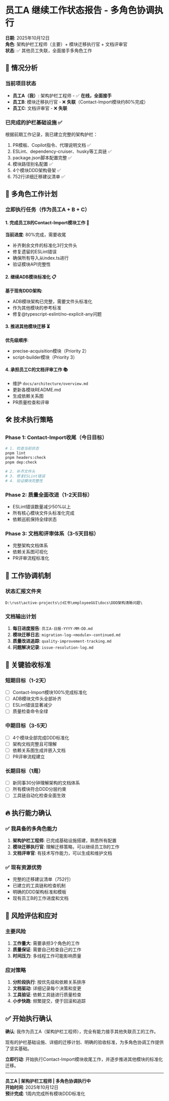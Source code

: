 # 员工A 继续工作状态报告 - 多角色协调执行

**日期**: 2025年10月12日  
**角色**: 架构护栏工程师（主要）+ 模块迁移执行官 + 文档评审官  
**状态**: ✅ 其他员工失联，全面接手多角色工作

## 🎯 情况分析

### 当前项目状态
- **员工A（我）**: 架构护栏工程师 - ✅ **在线，全面接手**
- **员工B**: 模块迁移执行官 - ❌ **失联**（Contact-Import模块约80%完成）
- **员工C**: 文档评审官 - ❌ **失联**

### 已完成的护栏基础设施 ✅
根据前期工作记录，我已建立完整的架构护栏：
1. PR模板、Copilot指令、代理说明文档 ✅
2. ESLint、dependency-cruiser、husky等工具链 ✅
3. package.json脚本配置完整 ✅
4. 模块路径别名配置 ✅
5. 4个模块DDD架构骨架 ✅
6. 752行详细迁移建议清单 ✅

## 🚀 多角色工作计划

### 立即执行任务（作为员工A + B + C）

#### 1. 完成员工B的Contact-Import模块工作 🔄
**当前进度**: 80%完成，需要收尾
- 补齐剩余文件的标准化3行文件头
- 修复遗留的ESLint错误  
- 确保所有导入从index.ts进行
- 验证模块API完整性

#### 2. 继续ADB模块标准化 📋
**基于现有DDD架构**:
- ADB模块架构已完整，需要文件头标准化
- 作为其他模块的参考标准
- 修复@typescript-eslint/no-explicit-any问题

#### 3. 推进其他模块迁移 ⏳
**优先级顺序**:
- precise-acquisition模块（Priority 2）
- script-builder模块（Priority 3）

#### 4. 承担员工C的文档评审工作 📚
- 维护 `docs/architecture/overview.md`
- 更新各模块README.md
- 生成依赖关系图
- PR质量检查和评审

## 🛠️ 技术执行策略

### Phase 1: Contact-Import收尾（今日目标）
```bash
# 1. 检查当前状态
pnpm lint
pnpm headers:check  
pnpm dep:check

# 2. 补齐文件头
# 3. 修复ESLint错误
# 4. 验证模块完整性
```

### Phase 2: 质量全面改进（1-2天目标）
- ESLint错误数量减少50%以上
- 所有核心模块文件头标准化完成
- 依赖巡航保持全绿状态

### Phase 3: 文档和评审体系（3-5天目标）  
- 完整架构文档体系
- 依赖关系图可视化
- PR评审流程标准化

## 💬 工作协调机制

### 状态汇报文件夹
`D:\rust\active-projects\小红书\employeeGUI\docs\DDD架构清晰问题\`

### 文档输出计划
1. **每日进度报告**: `员工A-日报-YYYY-MM-DD.md`
2. **模块迁移日志**: `migration-log-<module>-continued.md`
3. **质量改进追踪**: `quality-improvement-tracking.md`
4. **问题解决记录**: `issue-resolution-log.md`

## 🎯 关键验收标准

### 短期目标（1-2天）
- [ ] Contact-Import模块100%完成标准化
- [ ] ADB模块文件头全部补齐
- [ ] ESLint错误显著减少
- [ ] 质量检查命令全绿

### 中期目标（3-5天）
- [ ] 4个模块全部完成DDD标准化
- [ ] 架构文档完整且可理解
- [ ] 依赖关系图生成并嵌入文档
- [ ] PR评审流程建立

### 长期目标（1周）
- [ ] 新同事30分钟理解架构的文档体系
- [ ] 所有模块符合DDD分层约束
- [ ] 工具链自动化检查全面生效

## 🔥 执行能力确认

### ✅ 我具备的多角色能力
1. **架构护栏工程师**: 已完成基础设施搭建，熟悉所有配置
2. **模块迁移执行官**: 理解迁移策略，可以继续员工B的工作
3. **文档评审官**: 有技术写作能力，可以生成和维护文档

### ✅ 现有资源优势
- 完整的迁移建议清单（752行）
- 已建立的工具链和检查机制
- 明确的DDD架构标准和模板
- 现有员工B的工作进度和文档

## 🚨 风险评估和应对

### 主要风险
1. **工作量大**: 需要承担3个角色的工作
2. **质量保证**: 需要自己检查自己的工作
3. **时间压力**: 多线程工作可能影响质量

### 应对策略
1. **分阶段执行**: 按优先级和依赖关系排序
2. **文档驱动**: 详细记录每个决策和变更
3. **工具验证**: 依赖工具链进行质量检查
4. **小步快跑**: 频繁提交，便于回滚和追踪

## ✅ 开始执行确认

**确认**: 我作为员工A（架构护栏工程师），完全有能力接手其他失联员工的工作。

现有的护栏基础设施、详细的迁移计划、明确的验收标准，为多角色协调工作提供了坚实基础。

**立即行动**: 开始执行Contact-Import模块收尾工作，并逐步推进其他模块的标准化迁移。

---

**员工A | 架构护栏工程师 | 多角色协调执行中**  
**开始时间**: 2025年10月12日  
**预计完成**: 1周内完成所有模块DDD标准化